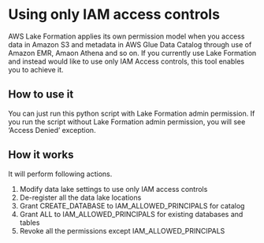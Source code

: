 # Using only IAM access controls

AWS Lake Formation applies its own permission model when you access data in Amazon S3 and metadata in AWS Glue Data Catalog through use of Amazon EMR, Amaon Athena and so on. If you currently use Lake Formation and instead would like to use only IAM Access controls, this tool enables you to achieve it.

## How to use it

You can just run this python script with Lake Formation admin permission. If you run the script without Lake Formation admin permission, you will see ‘Access Denied’ exception.

## How it works

It will perform following actions.

1. Modify data lake settings to use only IAM access controls
2. De-register all the data lake locations
3. Grant CREATE_DATABASE to IAM_ALLOWED_PRINCIPALS for catalog
4. Grant ALL to IAM_ALLOWED_PRINCIPALS for existing databases and tables
5. Revoke all the permissions except IAM_ALLOWED_PRINCIPALS
